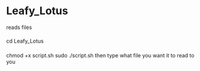 # Leafy_Lotus
reads files
####
cd Leafy_Lotus 
###

chmod +x script.sh 
sudo ./script.sh
then type what file you want it to read to you
